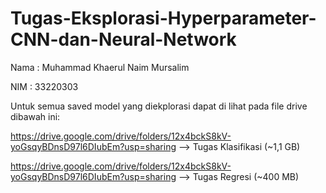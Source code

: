 # Tugas-Eksplorasi-Hyperparameter-CNN-dan-Neural-Network
Nama : Muhammad Khaerul Naim Mursalim

NIM  : 33220303

Untuk semua saved model yang diekplorasi dapat di lihat pada file drive dibawah ini:

https://drive.google.com/drive/folders/12x4bckS8kV-yoGsqyBDnsD97l6DIubEm?usp=sharing --> Tugas Klasifikasi (~1,1 GB)

https://drive.google.com/drive/folders/12x4bckS8kV-yoGsqyBDnsD97l6DIubEm?usp=sharing --> Tugas Regresi (~400 MB)
